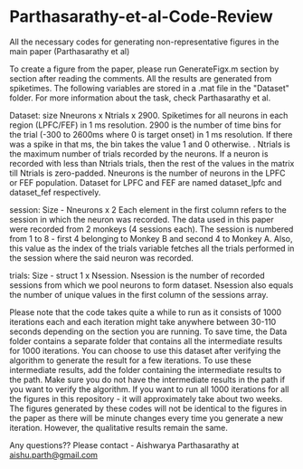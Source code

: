 # Parthasarathy-et-al-Code-Review
All the necessary codes for generating non-representative figures in the main paper (Parthasarathy et al)

To create a figure from the paper, please run GenerateFigx.m section by section after reading the comments. All the results are generated from spiketimes. The following variables are stored in a .mat file in the "Dataset" folder. For more information about the task, check Parthasarathy et al.

Dataset: size Nneurons x Ntrials x 2900.
Spiketimes for all neurons in each region (LPFC/FEF) in 1 ms resolution. 2900 is the number of time bins for the trial (-300 to 2600ms where 0 is target onset) in 1 ms resolution. If there was a spike in that ms, the bin takes the value 1 and 0 otherwise. . Ntrials is the maximum number of trials recorded by the neurons. If a neuron is recorded with less than Ntrials trials, then the rest of the values in the matrix till Ntrials is zero-padded. Nneurons is the number of neurons in the LPFC or FEF population. Dataset for LPFC and FEF are named dataset_lpfc and dataset_fef respectively.

session: Size - Nneurons x 2
Each element in the first column refers to the session in which the neuron was recorded. The data used in this paper were recorded from 2 monkeys (4 sessions each). The session is numbered from 1 to 8 - first 4 belonging to Monkey B and second 4 to Monkey A. Also, this value as the index of the trials variable fetches all the trials performed in the session where the said neuron was recorded.

trials: Size - struct 1 x Nsession. 
Nsession is the number of recorded sessions from which we pool neurons to form dataset. Nsession also equals the number of unique values in the first column of the sessions array.


Please note that the code takes quite a while to run as it consists of 1000 iterations each and each iteration might take anywhere between 30-110 seconds depending on the section you are running. To save time, the Data folder contains a separate folder that contains all the intermediate results for 1000 iterations. You can choose to use this dataset after verifying the algorithm to generate the result for a few iterations. To use these intermediate results, add the folder containing the intermediate results to the path. Make sure you do not have the intermediate results in the path if you want to verify the algorithm. If you want to run all 1000 iterations for all the figures in this repository - it will approximately take about two weeks. The figures generated by these codes will not be identical to the figures in the paper as there will be minute changes every time you generate a new iteration. However, the qualitative results remain the same.


Any questions?? Please contact - Aishwarya Parthasarathy at aishu.parth@gmail.com

